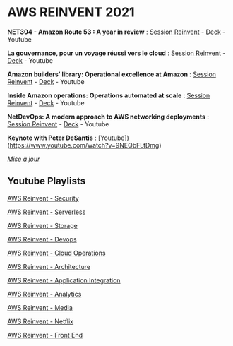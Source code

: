 # AWS REINVENT 2021



**NET304 - Amazon Route 53 : A year in review** : [Session Reinvent](https://virtual.reinvent.awsevents.com/session-virtual/?es_id=07f68be892&v2477da705118cc74fd14460db021e1784e2eed5a7982c6482ec95cb2e86d259644b8741959f52a49e0e6908b82a9d860=2789DC0963F2F7444F74F9EF82ABADE706877660D57402DA7FAC4183681A6CF956CF3EB3DFAEA288F57A1565BEBC1C57) - 
[Deck](https://mplay-assets.s3.amazonaws.com/sites/awsreinv21/_uploads/assets/drvlgwuqmmwuxypw_awsreinv21.pdf) - 
Youtube

**La gouvernance, pour un voyage réussi vers le cloud** : 
[Session Reinvent](https://virtual.reinvent.awsevents.com/session-virtual/?v2477da705118cc74fd14460db021e1784e2[…]252831D0D141CD535E44A64AECB91C44C48F42359C998C691F7ED) - 
[Deck](https://mplay-assets.s3.amazonaws.com/sites/awsreinv21/_uploads/assets/vbwiidfpylbiikpf_awsreinv21.pdf) - 
Youtube

**Amazon builders’ library: Operational excellence at Amazon** : 
[Session Reinvent](https://virtual.reinvent.awsevents.com/session-virtual/?v2477da705118cc74fd14460db021e1784e2[…]E4C40ABD56DDAEBC90FDF073D37DBF505BFD792796A8EA270D795) - 
[Deck](https://mplay-assets.s3.amazonaws.com/sites/awsreinv21/_uploads/assets/cdorfxffmcrzgtdt_awsreinv21.pdf) - 
Youtube

**Inside Amazon operations: Operations automated at scale** : 
[Session Reinvent](https://virtual.reinvent.awsevents.com/session-virtual/?v2477da705118cc74fd14460db021e1784e2eed5a7982c6482ec95cb2e86d259644b8741959f52a49e0e6908b82a9d860=6B3F3045C85F36CE63C7D67EB95AAB2F4164462952D28FEAA9B226300DF4109FDC1C941DB830E2A9160B368099984E95) - 
[Deck](https://mplay-assets.s3.amazonaws.com/sites/awsreinv21/_uploads/assets/jjultmtudfqutakn_awsreinv21.pdf) - 
Youtube

**NetDevOps: A modern approach to AWS networking deployments** : 
[Session Reinvent](https://virtual.reinvent.awsevents.com/session-virtual/?v2477da705118cc74fd14460db021e1784e2eed5a7982c6482ec95cb2e86d259644b8741959f52a49e0e6908b82a9d860=704597FDD85A0F144D2F197A8E7940D9083F9CD23672912B56780CDB6115B06BDD2D4F823604F49C03F9DBC25FED6706) - 
[Deck](https://mplay-assets.s3.amazonaws.com/sites/awsreinv21/_uploads/assets/zezrqqlxiowvvacj_awsreinv21.pdf) - 
Youtube

**Keynote with Peter DeSantis** : [Youtube])(https://www.youtube.com/watch?v=9NEQbFLtDmg)


*[Mise à jour](https://gist.io/@gmarchand/abcdda91233a1fef6a156179b80d64b5)*

## Youtube Playlists
[AWS Reinvent - Security](#playlist-PL2yQDdvlhXf_b_a3X0Bd58WbEZGDau-lW.md)

[AWS Reinvent - Serverless](playlist-PL2yQDdvlhXf9h--iJ3AEr6r7R6EsgjKNm.md)

[AWS Reinvent - Storage](playlist-PL2yQDdvlhXf84XEw3vxTFxW9cc0U7kj_G.md)

[AWS Reinvent - Devops](playlist-PL2yQDdvlhXf8IJuIGCoPbO2HXxWFFml8Z.md)

[AWS Reinvent - Cloud Operations](playlist-PL2yQDdvlhXf_iYtj8AVNbR7TfBgVoMQGA.md)

[AWS Reinvent - Architecture](playlist-PL2yQDdvlhXf8Y3Po6kztYpyKxhy6XEV-_.md)

[AWS Reinvent - Application Integration](playlist-PL2yQDdvlhXf_NlTmZ2Yc1alpZ-cjZyz-W.md)

[AWS Reinvent - Analytics](playlist-PL2yQDdvlhXf-zvXglx6Vs1wvtczIR_b61.md)

[AWS Reinvent - Media](playlist-PL2yQDdvlhXf-C9OQaL0ndFpj0ZuvPkyAb.md)

[AWS Reinvent - Netflix](playlist-PL2yQDdvlhXf8r4Szoi7TvfbH6KXk5SlM1.md)

[AWS Reinvent - Front End](playlist-PL2yQDdvlhXf9Cg4McKSCdJ-uroabfib16.md)

